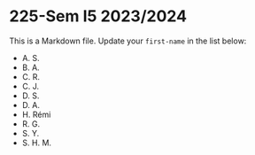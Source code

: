 # 225-Sem I5 2023/2024

This is a Markdown file.
Update your `first-name` in the list below:

* A. S.
* B. A.
* C. R.
* C. J.
* D. S.
* D. A.
* H. Rémi
* R. G.
* S. Y.
* S. H. M.
